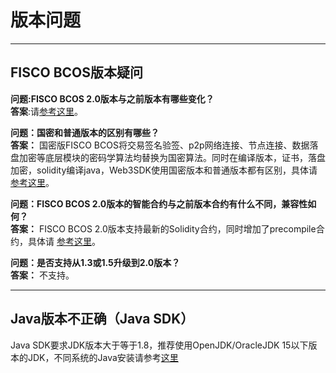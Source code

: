 # 版本问题
<hr>

## FISCO BCOS版本疑问
**问题:FISCO BCOS 2.0版本与之前版本有哪些变化？**<br>
**答案**:请[参考这里](./what_is_new.md)。

**问题：国密和普通版本的区别有哪些？**<br>
**答案：**
国密版FISCO BCOS将交易签名验签、p2p网络连接、节点连接、数据落盘加密等底层模块的密码学算法均替换为国密算法。同时在编译版本，证书，落盘加密，solidity编译java，Web3SDK使用国密版本和普通版本都有区别，具体请[参考这里](../blockchain_dev/guomi_crypto.md)。

**问题：FISCO BCOS 2.0版本的智能合约与之前版本合约有什么不同，兼容性如何？**<br>
**答案：**
FISCO BCOS 2.0版本支持最新的Solidity合约，同时增加了precompile合约，具体请 [参考这里](../app_dev/smart_contract.md)。

**问题：是否支持从1.3或1.5升级到2.0版本？**<br>
**答案：** 不支持。

<hr>

## Java版本不正确（Java SDK）

Java SDK要求JDK版本大于等于1.8，推荐使用OpenJDK/OracleJDK 15以下版本的JDK，不同系统的Java安装请参考[这里](../installation.html#id9)